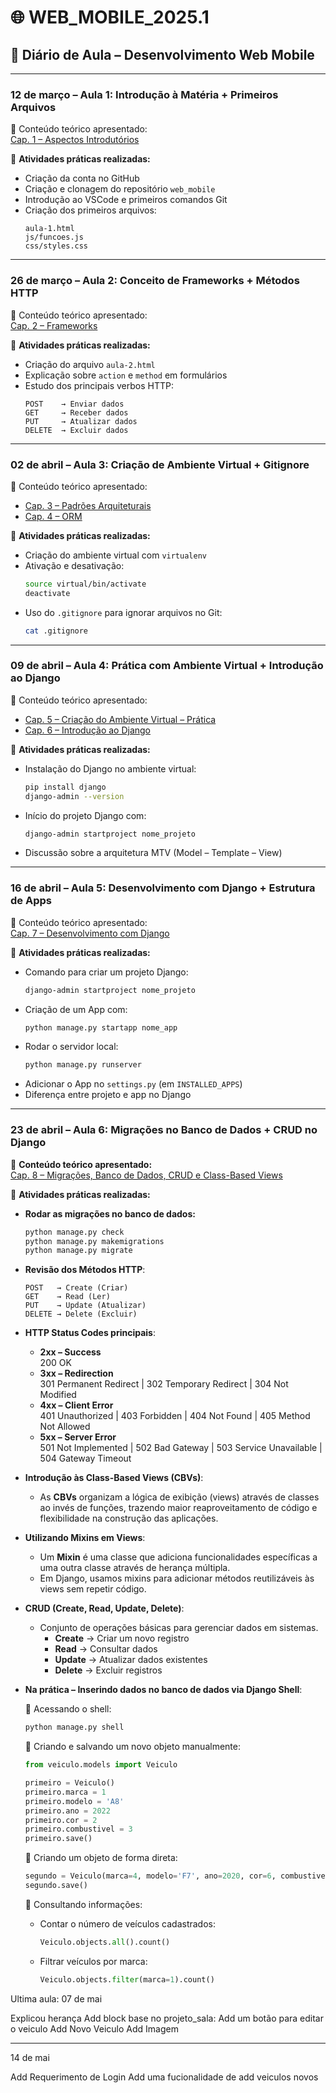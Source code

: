 
# 🌐 WEB_MOBILE_2025.1  
## 📘 Diário de Aula – Desenvolvimento Web Mobile

---

### **12 de março – Aula 1: Introdução à Matéria + Primeiros Arquivos**

🔹 Conteúdo teórico apresentado:  
[Cap. 1 – Aspectos Introdutórios](https://www.notion.so/Cap-1-Aspectos-Introdut-rio-1b4ff6c3908a80d0b87dfa3a0640f179?pvs=25)

🧪 **Atividades práticas realizadas:**
- Criação da conta no GitHub
- Criação e clonagem do repositório `web_mobile`
- Introdução ao VSCode e primeiros comandos Git
- Criação dos primeiros arquivos:
  ```
  aula-1.html
  js/funcoes.js
  css/styles.css
  ```

---

### **26 de março – Aula 2: Conceito de Frameworks + Métodos HTTP**

🔹 Conteúdo teórico apresentado:  
[Cap. 2 – Frameworks](https://www.notion.so/Cap-2-Frameworks-1c2ff6c3908a80e09d83fc6ea4a625c8?pvs=21)

🧪 **Atividades práticas realizadas:**
- Criação do arquivo `aula-2.html`
- Explicação sobre `action` e `method` em formulários
- Estudo dos principais verbos HTTP:
  ```
  POST    → Enviar dados
  GET     → Receber dados
  PUT     → Atualizar dados
  DELETE  → Excluir dados
  ```

---

### **02 de abril – Aula 3: Criação de Ambiente Virtual + Gitignore**

🔹 Conteúdo teórico apresentado:  
- [Cap. 3 – Padrões Arquiteturais](https://www.notion.so/Cap-3-Padr-es-Arquiteturais-1c9ff6c3908a80a3b3dbed50d7400903?pvs=25)  
- [Cap. 4 – ORM](https://www.notion.so/Cap-4-ORM-1c9ff6c3908a80dbaddac08ebe1ac360?pvs=25)

🧪 **Atividades práticas realizadas:**
- Criação do ambiente virtual com `virtualenv`
- Ativação e desativação:
  ```bash
  source virtual/bin/activate
  deactivate
  ```
- Uso do `.gitignore` para ignorar arquivos no Git:
  ```bash
  cat .gitignore
  ```

---

### **09 de abril – Aula 4: Prática com Ambiente Virtual + Introdução ao Django**

🔹 Conteúdo teórico apresentado:  
- [Cap. 5 – Criação do Ambiente Virtual – Prática](https://www.notion.so/Cap-5-Cria-o-do-Ambiente-Virtual-Pratica-1c9ff6c3908a80e286a6cebaf861ee48?pvs=25)  
- [Cap. 6 – Introdução ao Django](https://www.notion.so/Cap-6-1d0ff6c3908a80d88a0ff6f0e6a9bce7?pvs=25)

🧪 **Atividades práticas realizadas:**
- Instalação do Django no ambiente virtual:
  ```bash
  pip install django
  django-admin --version
  ```
- Início do projeto Django com:
  ```bash
  django-admin startproject nome_projeto
  ```
- Discussão sobre a arquitetura MTV (Model – Template – View)

---

### **16 de abril – Aula 5: Desenvolvimento com Django + Estrutura de Apps**

🔹 Conteúdo teórico apresentado:  
[Cap. 7 – Desenvolvimento com Django](https://www.notion.so/Cap-7-1d7ff6c3908a80a1b87ccb658588cc11?pvs=25)

🧪 **Atividades práticas realizadas:**
- Comando para criar um projeto Django:
  ```bash
  django-admin startproject nome_projeto
  ```
- Criação de um App com:
  ```bash
  python manage.py startapp nome_app
  ```
- Rodar o servidor local:
  ```bash
  python manage.py runserver
  ```
- Adicionar o App no `settings.py` (em `INSTALLED_APPS`)
- Diferença entre projeto e app no Django

- ---

### **23 de abril – Aula 6: Migrações no Banco de Dados + CRUD no Django**

🔹 **Conteúdo teórico apresentado:**  
[Cap. 8 – Migrações, Banco de Dados, CRUD e Class-Based Views](https://www.notion.so/Cap-8-1deff6c3908a80d68ff0e0ea301a04b3?pvs=25)

🧪 **Atividades práticas realizadas:**

- **Rodar as migrações no banco de dados:**
  ```bash
  python manage.py check
  python manage.py makemigrations
  python manage.py migrate
  ```

- **Revisão dos Métodos HTTP**:
  ```
  POST   → Create (Criar)
  GET    → Read (Ler)
  PUT    → Update (Atualizar)
  DELETE → Delete (Excluir)
  ```

- **HTTP Status Codes principais**:
  - **2xx – Success**  
    200 OK
  - **3xx – Redirection**  
    301 Permanent Redirect | 302 Temporary Redirect | 304 Not Modified
  - **4xx – Client Error**  
    401 Unauthorized | 403 Forbidden | 404 Not Found | 405 Method Not Allowed
  - **5xx – Server Error**  
    501 Not Implemented | 502 Bad Gateway | 503 Service Unavailable | 504 Gateway Timeout

- **Introdução às Class-Based Views (CBVs)**:
  - As **CBVs** organizam a lógica de exibição (views) através de classes ao invés de funções, trazendo maior reaproveitamento de código e flexibilidade na construção das aplicações.

- **Utilizando Mixins em Views**:
  - Um **Mixin** é uma classe que adiciona funcionalidades específicas a uma outra classe através de herança múltipla.  
  - Em Django, usamos mixins para adicionar métodos reutilizáveis às views sem repetir código.

- **CRUD (Create, Read, Update, Delete)**:
  - Conjunto de operações básicas para gerenciar dados em sistemas.
    - **Create** → Criar um novo registro
    - **Read** → Consultar dados
    - **Update** → Atualizar dados existentes
    - **Delete** → Excluir registros

- **Na prática – Inserindo dados no banco de dados via Django Shell**:
  
  🔹 Acessando o shell:
  ```bash
  python manage.py shell
  ```

  🔹 Criando e salvando um novo objeto manualmente:
  ```python
  from veiculo.models import Veiculo
  
  primeiro = Veiculo()
  primeiro.marca = 1
  primeiro.modelo = 'A8'
  primeiro.ano = 2022
  primeiro.cor = 2
  primeiro.combustivel = 3
  primeiro.save()
  ```

  🔹 Criando um objeto de forma direta:
  ```python
  segundo = Veiculo(marca=4, modelo='F7', ano=2020, cor=6, combustivel=2)
  segundo.save()
  ```

  🔹 Consultando informações:
  - Contar o número de veículos cadastrados:
    ```python
    Veiculo.objects.all().count()
    ```
  - Filtrar veículos por marca:
    ```python
    Veiculo.objects.filter(marca=1).count()
    ```

Ultima aula: 
07 de mai

Explicou herança
Add block base no projeto_sala:
Add um botão para editar o veiculo
  Add Novo Veiculo
  Add Imagem
_____

14 de mai

Add Requerimento de Login
Add uma fucionalidade de add veiculos novos